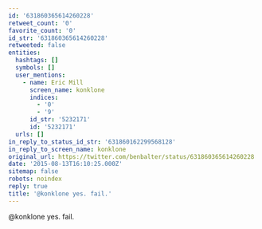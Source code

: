 ```yaml
---
id: '631860365614260228'
retweet_count: '0'
favorite_count: '0'
id_str: '631860365614260228'
retweeted: false
entities:
  hashtags: []
  symbols: []
  user_mentions:
    - name: Eric Mill
      screen_name: konklone
      indices:
        - '0'
        - '9'
      id_str: '5232171'
      id: '5232171'
  urls: []
in_reply_to_status_id_str: '631860162299568128'
in_reply_to_screen_name: konklone
original_url: https://twitter.com/benbalter/status/631860365614260228
date: '2015-08-13T16:10:25.000Z'
sitemap: false
robots: noindex
reply: true
title: '@konklone yes. fail.'
---
```


@konklone yes. fail.